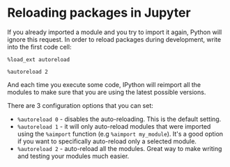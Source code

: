 # Reloading packages in Jupyter

If you already imported a module and you try to import it again, Python will ignore this request. In order to reload packages during development, write into the first code cell:

```
%load_ext autoreload

%autoreload 2
```

And each time you execute some code, IPython will reimport all the modules to make sure that you are using the latest possible versions.

There are 3 configuration options that you can set:

-   `%autoreload 0` - disables the auto-reloading. This is the default setting.
-   `%autoreload 1` - it will only auto-reload modules that were imported using the `%aimport` function (e.g `%aimport my_module`). It's a good option if you want to specifically auto-reload only a selected module.
-   `%autoreload 2` - auto-reload all the modules. Great way to make writing and testing your modules much easier.